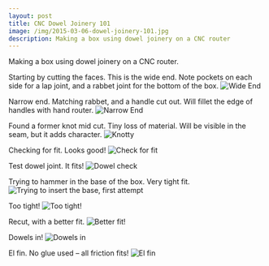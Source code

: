 ```yaml
---
layout: post
title: CNC Dowel Joinery 101
image: /img/2015-03-06-dowel-joinery-101.jpg
description: Making a box using dowel joinery on a CNC router
---
```


Making a box using dowel joinery on a CNC router. 

Starting by cutting the faces. This is the wide end. Note pockets on each side for a lap joint, and a rabbet joint for the bottom of the box.
![Wide End](https://lh3.googleusercontent.com/xQUa3BPicdiADJ92cseRizLsWlK1VzcJ1iNzCnys_oQ=w2236-h1310-no "Starting by cutting the faces. This is the wide end. Note pockets on each side for a lap joint, and a rabbet joint for the bottom of the box.
")

Narrow end. Matching rabbet, and a handle cut out. Will fillet the edge of handles with hand router.
![Narrow End](https://lh6.googleusercontent.com/0xvixczrxeWOuSpnnw0PQjSHlVOJOw0UmK7deqPTxXQ=w2236-h1302-no "Narrow end. Matching rabbet, and a handle cut out. Will fillet the edge of handles with hand router.")

Found a former knot mid cut. Tiny loss of material. Will be visible in the seam, but it adds character.
![Knotty](https://lh6.googleusercontent.com/-Y3dEgDLab6g/VPnhbNTtxlI/AAAAAAAAHU4/pyygoay3mHo/w1072-h1430-no/IMG_0525.JPG "Found a former knot mid cut. Tiny loss of material. Will be visible in the seam, but it adds character.")

Checking for fit. Looks good!
![Check for fit](https://lh3.googleusercontent.com/-YI7DVfPZb0o/VPnhbVtJV4I/AAAAAAAAHU4/3poTbymu1dE/w1072-h1430-no/IMG_0530.JPG "Checking for fit. Looks good!")

Test dowel joint. It fits!
![Dowel check](https://lh6.googleusercontent.com/-XQuew5lyv_c/VPnhbmegOVI/AAAAAAAAHU4/4MWZLV_nP6g/s1430-no/IMG_0538.JPG "Test dowel joint. It fits!")

Trying to hammer in the base of the box. Very tight fit.
![Trying to insert the base, first attempt](https://lh4.googleusercontent.com/-kFxHUgZQKWc/VPnhb3YQgvI/AAAAAAAAHU4/Vd56qV1bAmo/w1072-h1430-no/IMG_0542.JPG "Trying to hammer in the base of the box. Very tight fit.")

Too tight!
![Too tight!](https://lh5.googleusercontent.com/-WFCidbU9K3I/VPnhcLZUrqI/AAAAAAAAHU4/4xD6rAsYrnw/w1072-h1430-no/IMG_0543%2B2.JPG "Too tight!")

Recut, with a better fit.
![Better fit!](https://lh3.googleusercontent.com/-Wk_vU--QPkA/VPnhc073kdI/AAAAAAAAHU4/kHcBCNQfSk8/w1072-h1430-no/IMG_0544.JPG "Recut, with a better fit.")

Dowels in!
![Dowels in](https://lh6.googleusercontent.com/-WspB9WxJx38/VPnhc0CCinI/AAAAAAAAHU4/EqMi4UkxvjM/w1906-h1430-no/IMG_0546.JPG "Dowels in!")

El fin. No glue used – all friction fits!
![El fin](https://lh4.googleusercontent.com/-Gt5YSbYH-MM/VPnhc6qlvAI/AAAAAAAAHU4/jwKeS5y9Fco/s1430-no/IMG_0552.JPG "El fin")

